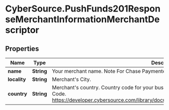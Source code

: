 # CyberSource.PushFunds201ResponseMerchantInformationMerchantDescriptor

## Properties
Name | Type | Description | Notes
------------ | ------------- | ------------- | -------------
**name** | **String** | Your merchant name.  Note For Chase Paymentech, the maximum data length is 22.  | [optional] 
**locality** | **String** | Merchant&#39;s City.  | [optional] 
**country** | **String** | Merchant&#39;s country. Country code for your business location.  ISO Standard Alpha Country Code.  https://developer.cybersource.com/library/documentation/sbc/quickref/countries_alpha_list.pdf  | [optional] 


